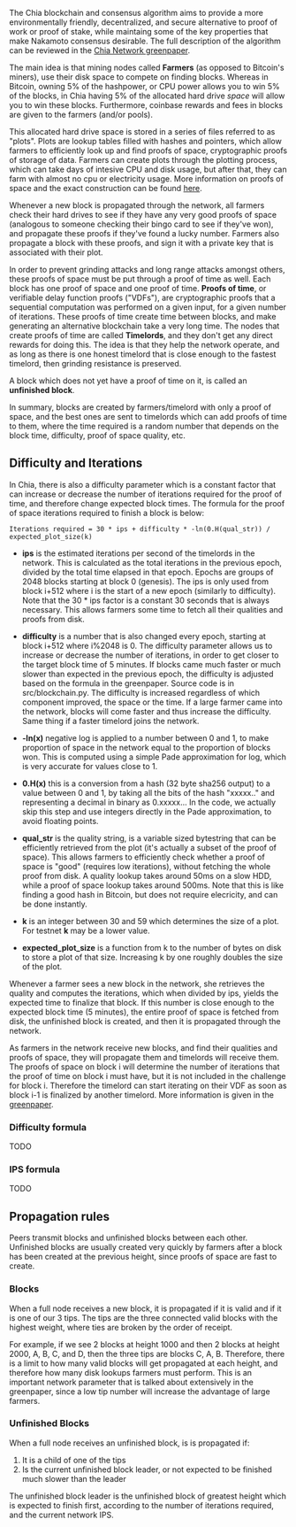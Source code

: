 The Chia blockchain and consensus algorithm aims to provide a more environmentally friendly,
decentralized, and secure alternative to proof of work or proof of stake, while
maintaing some of the key properties that make Nakamoto consensus desirable. The full
description of the algorithm can be reviewed in the [Chia Network greenpaper](https://www.chia.net/assets/ChiaGreenPaper.pdf).

The main idea is that mining nodes called **Farmers** (as opposed to Bitcoin's miners), use
their disk space to compete on finding blocks. Whereas in Bitcoin, owning 5% of the hashpower, or
CPU power allows you to win 5% of the blocks, in Chia having 5% of the allocated hard drive
*space* will allow you to win these blocks. Furthermore, coinbase rewards and fees in blocks
are given to the farmers (and/or pools).

This allocated hard drive space is stored in a series of files referred to as "plots".
Plots are lookup tables filled with
hashes and pointers, which allow farmers to efficiently look up and find proofs of space, cryptographic
proofs of storage of data. Farmers can create plots through the plotting process, which can take
days of intesive CPU and disk usage, but after that, they can farm with almost no cpu or electricity
usage. More information on proofs of space and the exact construction can be found [here](https://github.com/Chia-Network/proof-of-space).

Whenever a new block is propagated through the network, all farmers check their hard drives to
see if they have any very good proofs of space (analogous to someone checking their bingo card to
see if they've won), and propagate these proofs if they've found a lucky number. Farmers also propagate a block
with these proofs, and sign it with a private key that is associated with their plot.

In order to prevent grinding attacks and long range attacks amongst others, these proofs of space must be put through a 
proof of time as well. Each block has one proof of space and one proof of time.
**Proofs of time**, or verifiable delay function proofs ("VDFs"), are cryptographic proofs that a sequential
computation was performed on a given input, for a given number of iterations. These proofs of
time create time between blocks, and make generating an alternative blockchain take a very long time. The nodes
that create proofs of time are called **Timelords**, and they don't get any direct rewards for doing this. The
idea is that they help the network operate, and as long as there is one honest timelord that is close
enough to the fastest timelord, then grinding resistance is preserved.

A block which does not yet have a proof of time on it, is called an **unfinished block**.

In summary, blocks are created by farmers/timelord with only a proof of space, and the best ones are sent to timelords which can add proofs of time to them, where the time required is a random number that depends on the block time, difficulty, proof of space quality, etc.

## Difficulty and Iterations

In Chia, there is also a difficulty parameter which is a constant factor that can increase or decrease
the number of iterations required for the proof of time, and therefore change expected block times.
The formula for the proof of space iterations required to finish a block is below:

```
Iterations required = 30 * ips + difficulty * -ln(0.H(qual_str)) / expected_plot_size(k)
```

* **ips** is the estimated iterations per second of the timelords in the network. This is calculated as
the total iterations in the previous epoch, divided by the total time elapsed in that epoch. Epochs are groups of
2048 blocks starting at block 0 (genesis). The ips is only used from block i+512 where i is the start of a
new epoch (similarly to difficulty).
Note that the 30 * ips factor is a constant 30 seconds that is always necessary.
This allows farmers some time to fetch all their qualities and proofs from disk.

* **difficulty**  is a number that is also changed every epoch, starting at block i+512 where i%2048 is 0.
The difficulty parameter allows us to increase or decrease the number of iterations, in order to get closer
to the target block time of 5 minutes. If blocks came much faster or much slower than expected in the
previous epoch, the difficulty is adjusted based on the formula in the greenpaper. Source code is in src/blockchain.py.
The difficulty is increased regardless of which component improved, the space or the time. If a large farmer
came into the network, blocks will come faster and thus increase the difficulty. Same thing if a faster
timelord joins the network.

* **-ln(x)** negative log is applied to a number between 0 and 1, to make proportion of space in the network
equal to the proportion of blocks won. This is computed using a simple Pade approximation for log, which is
very accurate for values close to 1.

* **0.H(x)** this is a conversion from a hash (32 byte sha256 output) to a value between 0 and 1, by taking
all the bits of the hash "xxxxx.." and representing a decimal in binary as 0.xxxxx... In the code, we
actually skip this step and use integers directly in the Pade approximation, to avoid floating points.

* **qual_str** is the quality string, is a variable sized bytestring that can be efficiently retrieved from
the plot (it's actually a subset of the proof of space). This allows farmers to efficiently check whether
a proof of space is "good" (requires low iterations), without fetching the whole proof from disk. A quality
lookup takes around 50ms on a slow HDD, while a proof of space lookup takes around 500ms. Note that this
is like finding a good hash in Bitcoin, but does not require elecricity, and can be done instantly.

* **k** is an integer between 30 and 59 which determines the size of a plot. For testnet **k** may be a lower value.

* **expected_plot_size** is a function from k to the number of bytes on disk to store a plot of that size.
Increasing k by one roughly doubles the size of the plot.


Whenever a farmer sees a new block in the network, she retrieves the quality and computes the iterations,
which when divided by ips, yields the expected time to finalize that block. If this number is close enough
to the expected block time (5 minutes), the entire proof of space is fetched from disk, the unfinished
block is created, and then it is propagated through the network.


As farmers in the network receive new blocks, and find their qualities and proofs of space, they
will propagate them and timelords will receive them. The proofs of space on block i will determine
the number of iterations that the proof of time on block i must have, but it is not included in
the challenge for block i. Therefore the timelord can start iterating on their VDF as soon as block
i-1 is finalized by another timelord. More information is given in the [greenpaper](https://github.com/Chia-Network/proof-of-space).


### Difficulty formula
TODO

### IPS formula
TODO

## Propagation rules

Peers transmit blocks and unfinished blocks between each other. Unfinished blocks are usually created very quickly by farmers after a block has been created at the previous height, since proofs of space are fast to create.

### Blocks
When a full node receives a new block, it is propagated if it is valid and if it is one of our 3 tips.
The tips are the three connected valid blocks with the highest weight, where ties are broken by the order of receipt.

For example, if we see 2 blocks at height 1000 and then 2 blocks at height 2000, A, B, C, and D, then the three
tips are blocks C, A, B.
Therefore, there is a limit to how many valid blocks will get propagated at each height, and therefore how many disk lookups farmers must perform.
This is an important network parameter that is talked about extensively in the greenpaper, since a low tip number will increase the advantage of large farmers.

### Unfinished Blocks
When a full node receives an unfinished block, is is propagated if:
1. It is a child of one of the tips
2. Is the current unfinished block leader, or not expected to be finished much slower than the leader

The unfinished block leader is the unfinished block of greatest height which is expected to finish first,
according to the number of iterations required, and the current network IPS.
